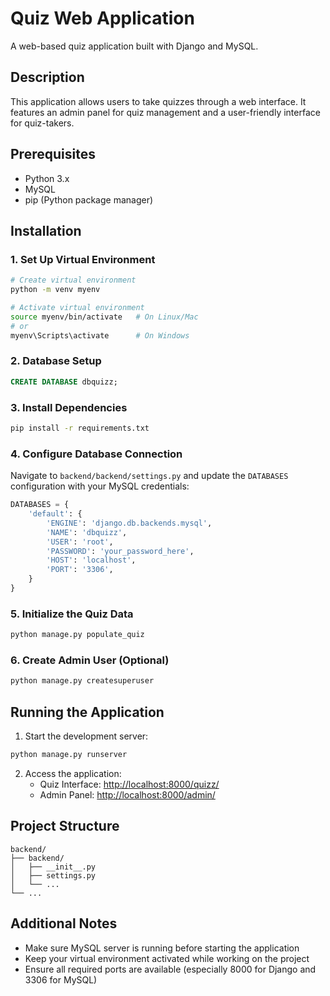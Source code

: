 # Quiz Web Application

A web-based quiz application built with Django and MySQL.

## Description
This application allows users to take quizzes through a web interface. It features an admin panel for quiz management and a user-friendly interface for quiz-takers.

## Prerequisites
- Python 3.x
- MySQL
- pip (Python package manager)

## Installation

### 1. Set Up Virtual Environment
```bash
# Create virtual environment
python -m venv myenv

# Activate virtual environment
source myenv/bin/activate   # On Linux/Mac
# or
myenv\Scripts\activate      # On Windows
```

### 2. Database Setup
```sql
CREATE DATABASE dbquizz;
```

### 3. Install Dependencies
```bash
pip install -r requirements.txt
```

### 4. Configure Database Connection
Navigate to `backend/backend/settings.py` and update the `DATABASES` configuration with your MySQL credentials:

```python
DATABASES = {
    'default': {
        'ENGINE': 'django.db.backends.mysql',
        'NAME': 'dbquizz',
        'USER': 'root',
        'PASSWORD': 'your_password_here',
        'HOST': 'localhost',
        'PORT': '3306',
    }
}
```

### 5. Initialize the Quiz Data
```bash
python manage.py populate_quiz
```

### 6. Create Admin User (Optional)
```bash
python manage.py createsuperuser
```

## Running the Application

1. Start the development server:
```bash
python manage.py runserver
```

2. Access the application:
   - Quiz Interface: [http://localhost:8000/quizz/](http://localhost:8000/quizz/)
   - Admin Panel: [http://localhost:8000/admin/](http://localhost:8000/admin/)

## Project Structure
```
backend/
├── backend/
│   ├── __init__.py
│   ├── settings.py
│   └── ...
└── ...
```

## Additional Notes
- Make sure MySQL server is running before starting the application
- Keep your virtual environment activated while working on the project
- Ensure all required ports are available (especially 8000 for Django and 3306 for MySQL)
